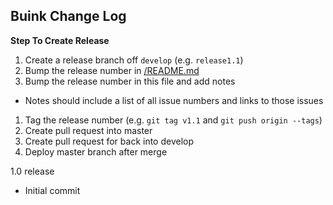 ## Buink Change Log

**Step To Create Release**

1. Create a release branch off `develop` (e.g. `release1.1`)
1. Bump the release number in [/README.md](../README.md)
1. Bump the release number in this file and add notes
  - Notes should include a list of all issue numbers and links to those issues
1. Tag the release number (e.g. `git tag v1.1` and `git push origin --tags`)
1. Create pull request into master
1. Create pull request for back into develop
1. Deploy master branch after merge

1.0 release

- Initial commit